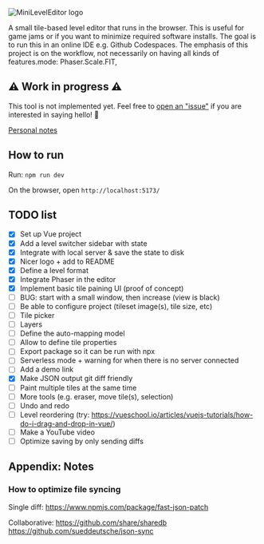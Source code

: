 ![MiniLevelEditor logo](https://github.com/zommerfelds/MiniLevelEditor/assets/1260622/836f77d4-d812-47bd-84da-aa27372138de)

A small tile-based level editor that runs in the browser. This is useful for game jams or if you want to minimize required software installs. The goal is to run this in an online IDE e.g. Github Codespaces. The emphasis of this project is on the workflow, not necessarily on having all kinds of features.mode: Phaser.Scale.FIT,

## ⚠️ Work in progress ⚠️

This tool is not implemented yet. Feel free to [open an "issue"](https://github.com/zommerfelds/MiniLevelEditor/issues/new) if you are interested in saying hello! 🙂

[Personal notes](https://docs.google.com/document/d/1PNKyq5fczIWapZl0H0cRPSAIOZsfjAB2MmLjjtfKcmM/edit#heading=h.4z0ttusyscsq)

## How to run

Run: `npm run dev`

On the browser, open `http://localhost:5173/`

## TODO list

- [x] Set up Vue project
- [x] Add a level switcher sidebar with state
- [x] Integrate with local server & save the state to disk
- [x] Nicer logo + add to README
- [x] Define a level format
- [x] Integrate Phaser in the editor
- [x] Implement basic tile paining UI (proof of concept)
- [ ] BUG: start with a small window, then increase (view is black)
- [ ] Be able to configure project (tileset image(s), tile size, etc)
- [ ] Tile picker
- [ ] Layers
- [ ] Define the auto-mapping model
- [ ] Allow to define tile properties
- [ ] Export package so it can be run with npx
- [ ] Serverless mode + warning for when there is no server connected
- [ ] Add a demo link
- [x] Make JSON output git diff friendly
- [ ] Paint multiple tiles at the same time
- [ ] More tools (e.g. eraser, move tile(s), selection)
- [ ] Undo and redo
- [ ] Level reordering (try: https://vueschool.io/articles/vuejs-tutorials/how-do-i-drag-and-drop-in-vue/)
- [ ] Make a YouTube video
- [ ] Optimize saving by only sending diffs

## Appendix: Notes

### How to optimize file syncing

Single diff:
https://www.npmjs.com/package/fast-json-patch

Collaborative:
https://github.com/share/sharedb
https://github.com/sueddeutsche/json-sync
